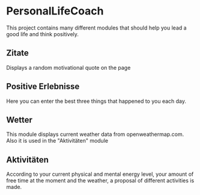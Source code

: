 # PersonalLifeCoach
This project contains many different modules that should help you lead a good life and think positively.
## Zitate
Displays a random motivational quote on the page
## Positive Erlebnisse
Here you can enter the best three things that happened to you each day.
## Wetter
This module displays current weather data from openweathermap.com. Also it is used in the "Aktivitäten" module
## Aktivitäten
According to your current physical and mental energy level, your amount of free time at the moment and the weather, a proposal of different activities is made.
